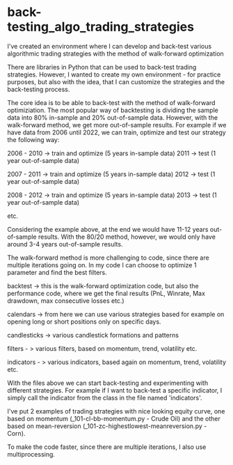 # back-testing_algo_trading_strategies
I've created an environment where I can develop and back-test various algorithmic trading strategies with the method of walk-forward optimization

There are libraries in Python that can be used to back-test trading strategies. However, I wanted to create my own environment - for practice purposes, but also with the idea, that I can customize the strategies and the back-testing process.

The core idea is to be able to back-test with the method of walk-forward optimiziation. The most popular way of backtesting is dividing the sample data into 80% in-sample and 20% out-of-sample data. However, with the walk-forward method, we get more out-of-sample results. For example if we have data from 2006 until 2022, we can train, optimize and test our strategy the following way:

2006 - 2010 -> train and optimize (5 years in-sample data)
2011        -> test (1 year out-of-sample data)

2007 - 2011 -> train and optimize (5 years in-sample data)
2012        -> test (1 year out-of-sample data)

2008 - 2012 -> train and optimize (5 years in-sample data)
2013        -> test (1 year out-of-sample data)

etc.

Considering the example above, at the end we would have 11-12 years out-of-sample results. With the 80/20 method, however, we would only have around 3-4 years out-of-sample results.

The walk-forward method is more challenging to code, since there are multiple iterations going on. In my code I can choose to optimize 1 parameter and find the best filters.

backtest -> this is the walk-forward optimization code, but also the performance code, where we get the final results (PnL, Winrate, Max drawdown, max consecutive losses etc.)

calendars -> from here we can use various strategies based for example on opening long or short positions only on specific days.

candlesticks -> various candlestick formations and patterns

filters - > various filters, based on momentum, trend, volatility etc.

indicators - > various indicators, based again on momentum, trend, volatility etc.

With the files above we can start back-testing and experimenting with different strategies. For example if I want to back-test a specific indicator, I simply call the indicator from the class in the file named 'indicators'.

I've put 2 examples of trading strategies with nice looking equity curve, one based on momentum (_101-cl-bb-momentum.py - Crude Oil) and the other based on mean-reversion (_101-zc-highestlowest-meanreversion.py - Corn).  

To make the code faster, since there are multiple iterations, I also use multiprocessing.


